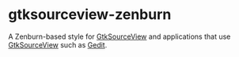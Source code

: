 gtksourceview-zenburn
=====================

A Zenburn-based style for [GtkSourceView][] and applications that use [GtkSourceView][] such as [Gedit][].

[GtkSourceView]:	http://projects.gnome.org/gtksourceview/	"GtkSourceView"
[Gedit]:			http://projects.gnome.org/gedit/			"Gedit"
